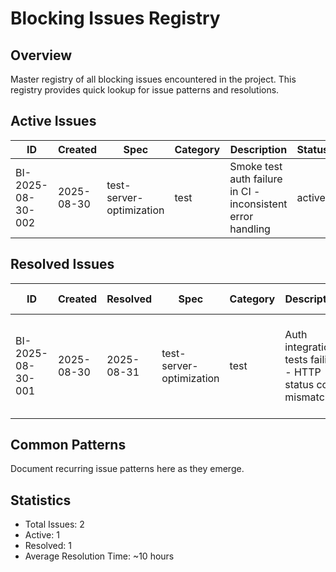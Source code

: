 # Blocking Issues Registry

## Overview
Master registry of all blocking issues encountered in the project. This registry provides quick lookup for issue patterns and resolutions.

## Active Issues
| ID | Created | Spec | Category | Description | Status |
|---|---|---|---|---|---|
| BI-2025-08-30-002 | 2025-08-30 | test-server-optimization | test | Smoke test auth failure in CI - inconsistent error handling | active |

## Resolved Issues
| ID | Created | Resolved | Spec | Category | Description | Resolution Summary |
|---|---|---|---|---|---|---|
| BI-2025-08-30-001 | 2025-08-30 | 2025-08-31 | test-server-optimization | test | Auth integration tests failing - HTTP status code mismatches | Modified UpdateAsync to handle RefreshTokens directly, avoiding EF tracking conflicts |

## Common Patterns
Document recurring issue patterns here as they emerge.

## Statistics
- Total Issues: 2
- Active: 1
- Resolved: 1
- Average Resolution Time: ~10 hours